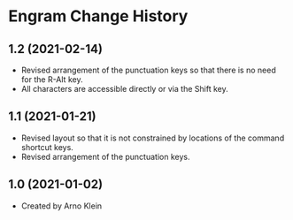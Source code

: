 Engram Change History
====================

1.2 (2021-02-14)
----------------
* Revised arrangement of the punctuation keys so that there is no need for the R-Alt key.
* All characters are accessible directly or via the Shift key. 

1.1 (2021-01-21)
----------------
* Revised layout so that it is not constrained by locations of the command shortcut keys.
* Revised arrangement of the punctuation keys.

1.0 (2021-01-02)
----------------
* Created by Arno Klein

